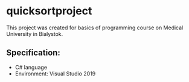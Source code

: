 # quicksortproject

This project was created for basics of programming course on Medical University in Bialystok.

## Specification:
- C# language
- Environment: Visual Studio 2019
